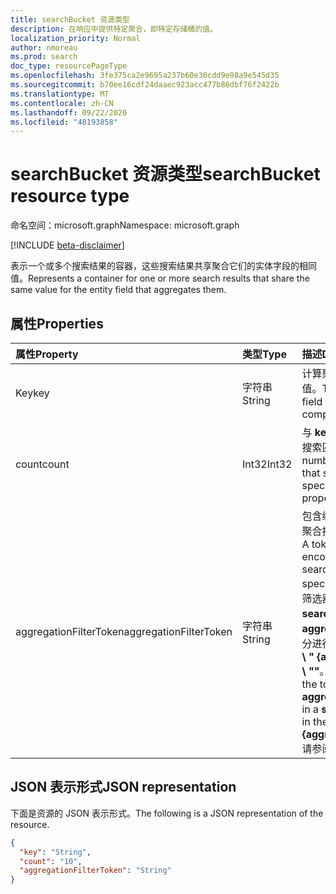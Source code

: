 ```yaml
---
title: searchBucket 资源类型
description: 在响应中提供特定聚合，即特定存储桶的值。
localization_priority: Normal
author: nmoreau
ms.prod: search
doc_type: resourcePageType
ms.openlocfilehash: 3fe375ca2e9695a237b60e30cdd9e98a9e545d35
ms.sourcegitcommit: b70ee16cdf24daaec923acc477b86dbf76f2422b
ms.translationtype: MT
ms.contentlocale: zh-CN
ms.lasthandoff: 09/22/2020
ms.locfileid: "48193858"
---
```

# <a name="searchbucket-resource-type"></a><span data-ttu-id="a5986-103">searchBucket 资源类型</span><span class="sxs-lookup"><span data-stu-id="a5986-103">searchBucket resource type</span></span>

<span data-ttu-id="a5986-104">命名空间：microsoft.graph</span><span class="sxs-lookup"><span data-stu-id="a5986-104">Namespace: microsoft.graph</span></span>

[!INCLUDE [beta-disclaimer](../../includes/beta-disclaimer.md)]

<span data-ttu-id="a5986-105">表示一个或多个搜索结果的容器，这些搜索结果共享聚合它们的实体字段的相同值。</span><span class="sxs-lookup"><span data-stu-id="a5986-105">Represents a container for one or more search results that share the same value for the entity field that aggregates them.</span></span> 



## <a name="properties"></a><span data-ttu-id="a5986-106">属性</span><span class="sxs-lookup"><span data-stu-id="a5986-106">Properties</span></span>

| <span data-ttu-id="a5986-107">属性</span><span class="sxs-lookup"><span data-stu-id="a5986-107">Property</span></span>     | <span data-ttu-id="a5986-108">类型</span><span class="sxs-lookup"><span data-stu-id="a5986-108">Type</span></span>        | <span data-ttu-id="a5986-109">描述</span><span class="sxs-lookup"><span data-stu-id="a5986-109">Description</span></span> |
|:-------------|:------------|:------------|
|<span data-ttu-id="a5986-110">Key</span><span class="sxs-lookup"><span data-stu-id="a5986-110">key</span></span>|<span data-ttu-id="a5986-111">字符串</span><span class="sxs-lookup"><span data-stu-id="a5986-111">String</span></span>| <span data-ttu-id="a5986-112">计算聚合所依据的字段的离散值。</span><span class="sxs-lookup"><span data-stu-id="a5986-112">The discrete value of the field that an aggregation was computed on.</span></span>|
|<span data-ttu-id="a5986-113">count</span><span class="sxs-lookup"><span data-stu-id="a5986-113">count</span></span>|<span data-ttu-id="a5986-114">Int32</span><span class="sxs-lookup"><span data-stu-id="a5986-114">Int32</span></span>| <span data-ttu-id="a5986-115">与 **key** 属性中指定的值相同的搜索匹配项的数量。</span><span class="sxs-lookup"><span data-stu-id="a5986-115">The number of search matches that share the same value specified in the **key** property.</span></span> |
|<span data-ttu-id="a5986-116">aggregationFilterToken</span><span class="sxs-lookup"><span data-stu-id="a5986-116">aggregationFilterToken</span></span>|<span data-ttu-id="a5986-117">字符串</span><span class="sxs-lookup"><span data-stu-id="a5986-117">String</span></span>| <span data-ttu-id="a5986-118">包含编码的筛选器的令牌，以聚合搜索匹配项的特定 **键值** 。</span><span class="sxs-lookup"><span data-stu-id="a5986-118">A token containing the encoded filter to aggregate search matches by the specific **key** value.</span></span> <span data-ttu-id="a5986-119">若要使用筛选器，请将令牌作为**searchRequest**对象中的**aggregationFilter**属性的一部分进行传递，格式为 **"{field}： \\ " {aggregationFilterToken} \\ ""**。</span><span class="sxs-lookup"><span data-stu-id="a5986-119">To use the filter, pass the token as part of the **aggregationFilter** property in a **searchRequest** object, in the format **"{field}:\\"{aggregationFilterToken}\\""**.</span></span> <span data-ttu-id="a5986-120">请参阅[示例](/graph/search-concept-aggregation#example-2-apply-an-aggregation-filter-based-on-a-previous-request)。</span><span class="sxs-lookup"><span data-stu-id="a5986-120">See an [example](/graph/search-concept-aggregation#example-2-apply-an-aggregation-filter-based-on-a-previous-request).</span></span>|

## <a name="json-representation"></a><span data-ttu-id="a5986-121">JSON 表示形式</span><span class="sxs-lookup"><span data-stu-id="a5986-121">JSON representation</span></span>

<span data-ttu-id="a5986-122">下面是资源的 JSON 表示形式。</span><span class="sxs-lookup"><span data-stu-id="a5986-122">The following is a JSON representation of the resource.</span></span>

<!-- {
  "blockType": "resource",
  "optionalProperties": [

  ],
  "@odata.type": "microsoft.graph.searchBucket",
  "baseType": null
}-->

```json
{
  "key": "String",
  "count": "10",  
  "aggregationFilterToken": "String"
}
```
